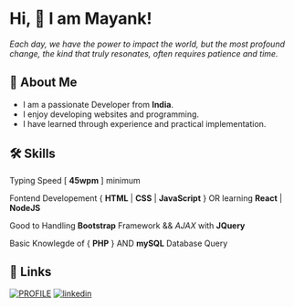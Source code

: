 <!-- प्रतिदिनं वयं जगत् परिवर्तयामः। परन्तु जगत् परिवर्तयितुं सम्यक् मार्गः, तत् प्रभावं अधिकतया चिन्तयति यत् अधिकं समयं लभते। -->

# Hi, 👋  I am Mayank!

_Each day, we have the power to impact the world, but the most profound change, the kind that truly resonates, often requires patience and time._

## 🚀 About Me

-   I am a passionate Developer from **India**.
-   I enjoy developing websites and programming.
-   I have learned through experience and practical implementation.

## 🛠 Skills

Typing Speed [ __45wpm__ ] minimum 

Fontend Developement { __HTML__ | __CSS__ | __JavaScript__ } OR learning __React__ | __NodeJS__ 

Good to Handling __Bootstrap__ Framework && _AJAX_ with __JQuery__

Basic Knowlegde of { __PHP__ } AND __mySQL__ Database Query

## 🔗 Links

<!-- [![github](https://img.shields.io/badge/github-black?style=for-the-badge&logo=github&logoColor=white)](https://github.com/MayankDevil/) -->
[![PROFILE](https://img.shields.io/badge/my_portfolio-crimson?style=for-the-badge&logo=ko-fi&logoColor=white)](https://mayankdevil.github.io/MayankDevil/)
[![linkedin](https://img.shields.io/badge/linkedin-0A66C2?style=for-the-badge&logo=linkedin&logoColor=white)](https://www.linkedin.com/in/MasterMayank/)

<!-- author is mayank -->
